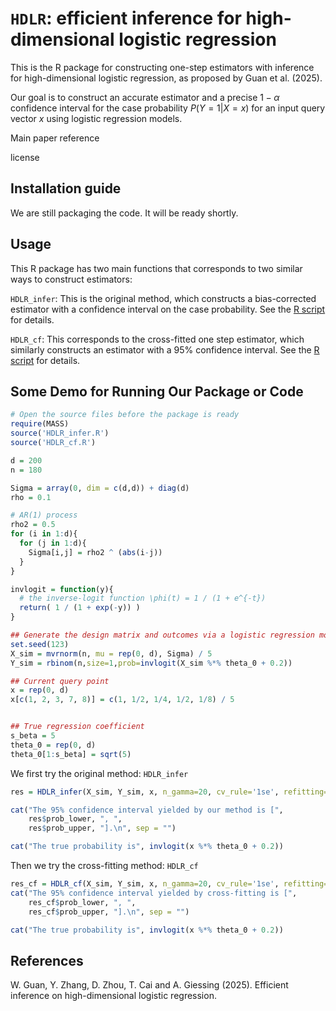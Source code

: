 # ``HDLR``: efficient inference for high-dimensional logistic regression

This is the R package for constructing one-step estimators with inference for high-dimensional logistic regression, as proposed by Guan et al. (2025). 

Our goal is to construct an accurate estimator and a precise $1-\alpha$ confidence interval for the case probability $P(Y=1 | X=x)$ for an input query vector $x$ using logistic regression models.

Main paper reference

license

## Installation guide

We are still packaging the code. It will be ready shortly.

## Usage

This R package has two main functions that corresponds to two similar ways to construct estimators:

``HDLR_infer``: This is the original method, which constructs a bias-corrected estimator with a confidence interval on the case probability. See the [R script](/R/HDLR_infer.R) for details.

``HDLR_cf``: This corresponds to the cross-fitted one step estimator, which similarly constructs an estimator with a 95% confidence interval. See the [R script](/R/HDLR_cf.R) for details.


## Some Demo for Running Our Package or Code

```R
# Open the source files before the package is ready
require(MASS)
source('HDLR_infer.R')
source('HDLR_cf.R')

d = 200
n = 180

Sigma = array(0, dim = c(d,d)) + diag(d)
rho = 0.1

# AR(1) process
rho2 = 0.5
for (i in 1:d){
  for (j in 1:d){
    Sigma[i,j] = rho2 ^ (abs(i-j))
  }
}

invlogit = function(y){
  # the inverse-logit function \phi(t) = 1 / (1 + e^{-t})
  return( 1 / (1 + exp(-y)) )
}

## Generate the design matrix and outcomes via a logistic regression model with intercept 0.2.
set.seed(123)
X_sim = mvrnorm(n, mu = rep(0, d), Sigma) / 5
Y_sim = rbinom(n,size=1,prob=invlogit(X_sim %*% theta_0 + 0.2))

## Current query point
x = rep(0, d)
x[c(1, 2, 3, 7, 8)] = c(1, 1/2, 1/4, 1/2, 1/8) / 5


## True regression coefficient
s_beta = 5
theta_0 = rep(0, d)
theta_0[1:s_beta] = sqrt(5)

```

We first try the original method: ``HDLR_infer``
```R
res = HDLR_infer(X_sim, Y_sim, x, n_gamma=20, cv_rule='1se', refitting=F, intercept=F)

cat("The 95% confidence interval yielded by our method is [",
    res$prob_lower, ", ",
    res$prob_upper, "].\n", sep = "")

cat("The true probability is", invlogit(x %*% theta_0 + 0.2))
```

Then we try the cross-fitting method: ``HDLR_cf``
```R
res_cf = HDLR_cf(X_sim, Y_sim, x, n_gamma=20, cv_rule='1se', refitting=F, intercept=F)
cat("The 95% confidence interval yielded by cross-fitting is [",
    res_cf$prob_lower, ", ",
    res_cf$prob_upper, "].\n", sep = "")

cat("The true probability is", invlogit(x %*% theta_0 + 0.2))
```

## References
</a> W. Guan, Y. Zhang, D. Zhou, T. Cai and A. Giessing (2025). Efficient inference on high-dimensional logistic regression.
